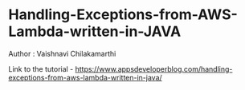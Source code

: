 # Handling-Exceptions-from-AWS-Lambda-written-in-JAVA

Author : Vaishnavi Chilakamarthi 

Link to the tutorial - https://www.appsdeveloperblog.com/handling-exceptions-from-aws-lambda-written-in-java/